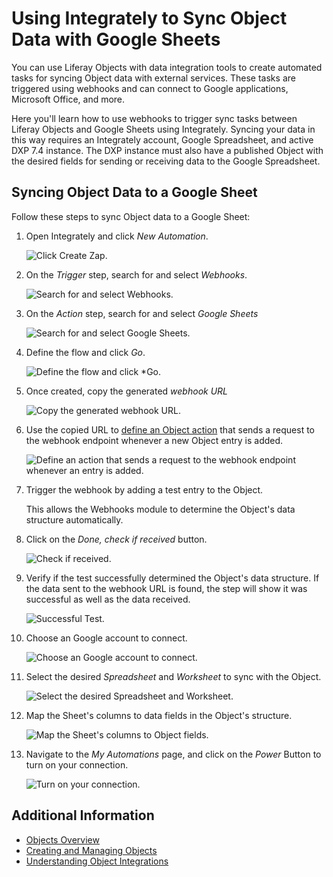 # Using Integrately to Sync Object Data with Google Sheets

You can use Liferay Objects with data integration tools to create automated tasks for syncing Object data with external services. These tasks are triggered using webhooks and can connect to Google applications, Microsoft Office, and more.

Here you'll learn how to use webhooks to trigger sync tasks between Liferay Objects and Google Sheets using Integrately. Syncing your data in this way requires an Integrately account, Google Spreadsheet, and active DXP 7.4 instance. The DXP instance must also have a published Object with the desired fields for sending or receiving data to the Google Spreadsheet.

## Syncing Object Data to a Google Sheet

Follow these steps to sync Object data to a Google Sheet:

1. Open Integrately and click *New Automation*.

    ![Click Create Zap.](./using-integrately-to-sync-object-data-with-google-sheets/images/01.png)

1. On the *Trigger* step, search for and select *Webhooks*.

    ![Search for and select Webhooks.](./using-integrately-to-sync-object-data-with-google-sheets/images/02.png)

1. On the *Action* step, search for and select *Google Sheets*

    ![Search for and select Google Sheets.](./using-integrately-to-sync-object-data-with-google-sheets/images/03.png)

1. Define the flow and click *Go*. 

    ![Define the flow and click *Go.](./using-integrately-to-sync-object-data-with-google-sheets/images/04.png)

1.  Once created, copy the generated *webhook URL*

    ![Copy the generated webhook URL.](./using-integrately-to-sync-object-data-with-google-sheets/images/05.png)

1. Use the copied URL to [define an Object action](../creating-and-managing-objects/defining-object-actions.md) that sends a request to the webhook endpoint whenever a new Object entry is added.

    ![Define an action that sends a request to the webhook endpoint whenever an entry is added.](./using-integrately-to-sync-object-data-with-google-sheets/images/06.png)

1. Trigger the webhook by adding a test entry to the Object.

   This allows the Webhooks module to determine the Object's data structure automatically.

1. Click on the *Done, check if received* button.

    ![Check if received.](./using-integrately-to-sync-object-data-with-google-sheets/images/07.png)

1. Verify if the test successfully determined the Object's data structure. If the data sent to the webhook URL is found, the step will show it was successful as well as the data received.

    ![Successful Test.](./using-integrately-to-sync-object-data-with-google-sheets/images/08.png)

1. Choose an Google account to connect.

    ![Choose an Google account to connect.](./using-integrately-to-sync-object-data-with-google-sheets/images/09.png)

1. Select the desired *Spreadsheet* and *Worksheet* to sync with the Object.

    ![Select the desired Spreadsheet and Worksheet.](./using-integrately-to-sync-object-data-with-google-sheets/images/10.png)

1. Map the Sheet's columns to data fields in the Object's structure.

    ![Map the Sheet's columns to Object fields.](./using-integrately-to-sync-object-data-with-google-sheets/images/11.png)

1. Navigate to the *My Automations* page, and click on the *Power* Button to turn on your connection.

    ![Turn on your connection.](./using-integrately-to-sync-object-data-with-google-sheets/images/12.png)

## Additional Information

* [Objects Overview](../../objects.md)
* [Creating and Managing Objects](../creating-and-managing-objects.md)
* [Understanding Object Integrations](../understanding-object-integrations.md)